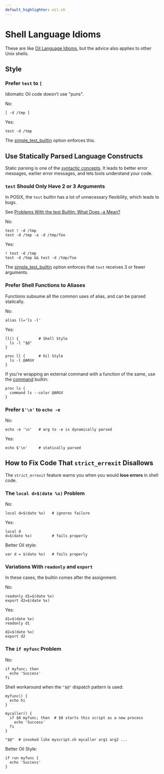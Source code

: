 ```yaml
---
default_highlighter: oil-sh
---
```


Shell Language Idioms
=====================

These are like [Oil Language Idioms](idioms.html), but the advice also applies
to other Unix shells.

<div id="toc">
</div>

## Style

### Prefer `test` to `[`

Idiomatic Oil code doesn't use "puns".

No:

    [ -d /tmp ]

Yes:

    test -d /tmp

The [simple_test_builtin]($oil-help) option enforces this.

## Use Statically Parsed Language Constructs

Static parsing is one of the [syntactic concepts](syntactic-concepts.html).  It
leads to better error messages, earlier error messages, and lets tools
understand your code.

### `test` Should Only Have 2 or 3 Arguments

In POSIX, the `test` builtin has a lot of unnecessary flexibility, which leads
to bugs.

See [Problems With the test Builtin: What Does -a
Mean?](//www.oilshell.org/blog/2017/08/31.html)

No:

    test ! -d /tmp
    test -d /tmp -a -d /tmp/foo

Yes:

    ! test -d /tmp
    test -d /tmp && test -d /tmp/foo

The [simple_test_builtin]($oil-help) option enforces that `test` receives 3 or
fewer arguments.


### Prefer Shell Functions to Aliases

Functions subsume all the common uses of alias, and can be parsed statically.

No:

    alias ll='ls -l'    

Yes:

    ll() {         # Shell Style
      ls -l "$@"
    }

    proc ll {      # Oil Style
      ls -l @ARGV
    }

If you're wrapping an external command with a function of the same, use the
[command]($osh-help) builtin:

    proc ls {
      command ls --color @ARGV
    }

### Prefer `$'\n'` to `echo -e`

No:

    echo -e '\n'   # arg to -e is dynamically parsed

Yes:

    echo $'\n'     # statically parsed

## How to Fix Code That `strict_errexit` Disallows

The `strict_errexit` feature warns you when you would **lose errors** in shell
code.

### The `local d=$(date %x)` Problem

No:

    local d=$(date %x)   # ignores failure

Yes:

    local d
    d=$(date %x)         # fails properly

Better Oil style:

    var d = $(date %x)   # fails properly

### Variations With `readonly` and `export`

In these cases, the builtin comes after the assignment.

No:

    readonly d1=$(date %x)
    export d2=$(date %x)

Yes:

    d1=$(date %x)
    readonly d1

    d2=$(date %x)
    export d2
 

### The `if myfunc` Problem

No:

    if myfunc; then
      echo 'Success'
    fi

Shell workaround when the `"$@"` dispatch pattern is used:

    myfunc() {
      echo hi
    }

    mycaller() {
      if $0 myfunc; then  # $0 starts this script as a new process
        echo 'Success'
      fi
    }

    "$@"  # invoked like myscript.sh mycaller arg1 arg2 ...


Better Oil Style:

    if run myfunc {
      echo 'Success'
    }


